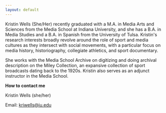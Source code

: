 ```yaml
---
layout: default
---
```


Kristin Wells (She/Her) recently graduated with a M.A. in Media Arts and Sciences from the Media School at Indiana University, and she has a B.A. in Media Studies and a B.A. in Spanish from the University of Tulsa. Kristin's research interests broadly revolve around the role of sport and media cultures as they intersect with social movements, with a particular focus on media history, historiography, collegiate athletics, and sport documentary. 

She works with the Media School Archive on digitizing and doing archival description on the Miley Collection, an expansive collection of sport broadcasts dating back to the 1920s. Kristin also serves as an adjunct instructor in the Media School. 


**How to contact me**

Kristin Wells (she/her)

Email: <kriwells@iu.edu>
